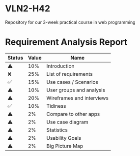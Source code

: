# VLN2-H42
Repository for our 3-week practical course in web programming

# Requirement Analysis Report
| Status | Value | Name |
|  ---   |  ---  |  --- |
| ⚠️ | 10% | Introduction |
| ❌ | 25% | List of requirements |
| ✅ | 15% | Use cases / Scenarios |
| ⚠️ | 10% | User groups and analysis |
| ⚠️ | 20% | Wireframes and interviews |
| ✅ | 10% | Tidiness |
| ⚠️ | 2% | Compare to other apps |
| ⚠️ | 2% | Use case diagram |
| ⚠️ | 2% | Statistics |
| ⚠️ | 2% | Usability Goals |
| ⚠️ | 2% | Big Picture Map |
